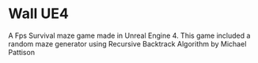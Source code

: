 # Wall UE4
 
A Fps Survival maze game made in Unreal Engine 4. This game included a random maze generator using Recursive Backtrack Algorithm by Michael Pattison
